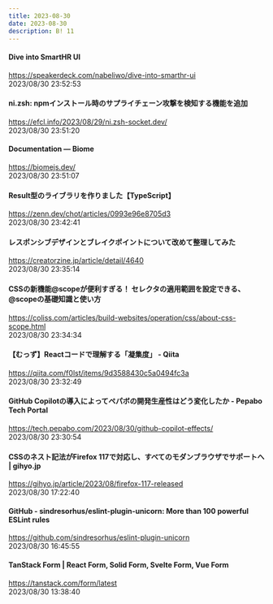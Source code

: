 ```yaml
---
title: 2023-08-30
date: 2023-08-30
description: B! 11
---
```


#### Dive into SmartHR UI
https://speakerdeck.com/nabeliwo/dive-into-smarthr-ui<br>
2023/08/30 23:52:53<br>


#### ni.zsh: npmインストール時のサプライチェーン攻撃を検知する機能を追加
https://efcl.info/2023/08/29/ni.zsh-socket.dev/<br>
2023/08/30 23:51:20<br>


#### Documentation — Biome
https://biomejs.dev/<br>
2023/08/30 23:51:07<br>


#### Result型のライブラリを作りました【TypeScript】
https://zenn.dev/chot/articles/0993e96e8705d3<br>
2023/08/30 23:42:41<br>


#### レスポンシブデザインとブレイクポイントについて改めて整理してみた
https://creatorzine.jp/article/detail/4640<br>
2023/08/30 23:35:14<br>


#### CSSの新機能@scopeが便利すぎる！ セレクタの適用範囲を設定できる、@scopeの基礎知識と使い方
https://coliss.com/articles/build-websites/operation/css/about-css-scope.html<br>
2023/08/30 23:34:34<br>


#### 【むっず】Reactコードで理解する「凝集度」 - Qiita
https://qiita.com/f0lst/items/9d3588430c5a0494fc3a<br>
2023/08/30 23:32:49<br>


#### GitHub Copilotの導入によってペパボの開発生産性はどう変化したか - Pepabo Tech Portal
https://tech.pepabo.com/2023/08/30/github-copilot-effects/<br>
2023/08/30 23:30:54<br>


#### CSSのネスト記法がFirefox 117で対応し、すべてのモダンブラウザでサポートへ | gihyo.jp
https://gihyo.jp/article/2023/08/firefox-117-released<br>
2023/08/30 17:22:40<br>


#### GitHub - sindresorhus/eslint-plugin-unicorn: More than 100 powerful ESLint rules
https://github.com/sindresorhus/eslint-plugin-unicorn<br>
2023/08/30 16:45:55<br>


#### TanStack Form | React Form, Solid Form, Svelte Form, Vue Form
https://tanstack.com/form/latest<br>
2023/08/30 13:38:40<br>


